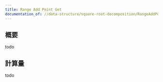 ```yaml
---
title: Range Add Point Get
documentation_of: //data-structure/square-root-decomposition/RangeAddPointGet.hpp
---
```


## 概要

todo

## 計算量
todo